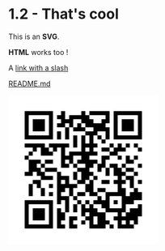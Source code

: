 # 1.2 - That's cool

This is an **SVG**. 

**HTML** works too !

A [link with a slash](/usecase/example.md)

[README.md](/README.md)

<svg width="296" height="296" viewBox="0 0 296 296"
xmlns="http://www.w3.org/2000/svg" xmlns:xlink="http://www.w3.org/1999/xlink" xmlns:
ev="http://www.w3.org/2001/xml-events">
    <rect x="0" y="0" width="296" height="296" fill="#ffffff"/>
    <defs>
        <rect id="p" width="8" height="8"/>
    </defs>
    <g fill="#000000">
        <use xlink:href="#p" x="32" y="32"/>
        <use xlink:href="#p" x="32" y="40"/>
        <use xlink:href="#p" x="32" y="48"/>
        <use xlink:href="#p" x="32" y="56"/>
        <use xlink:href="#p" x="32" y="64"/>
        <use xlink:href="#p" x="32" y="72"/>
        <use xlink:href="#p" x="32" y="80"/>
        <use xlink:href="#p" x="32" y="96"/>
        <use xlink:href="#p" x="32" y="120"/>
        <use xlink:href="#p" x="32" y="152"/>
        <use xlink:href="#p" x="32" y="208"/>
        <use xlink:href="#p" x="32" y="216"/>
        <use xlink:href="#p" x="32" y="224"/>
        <use xlink:href="#p" x="32" y="232"/>
        <use xlink:href="#p" x="32" y="240"/>
        <use xlink:href="#p" x="32" y="248"/>
        <use xlink:href="#p" x="32" y="256"/>
        <use xlink:href="#p" x="40" y="32"/>
        <use xlink:href="#p" x="40" y="80"/>
        <use xlink:href="#p" x="40" y="96"/>
        <use xlink:href="#p" x="40" y="112"/>
        <use xlink:href="#p" x="40" y="128"/>
        <use xlink:href="#p" x="40" y="136"/>
        <use xlink:href="#p" x="40" y="144"/>
        <use xlink:href="#p" x="40" y="152"/>
        <use xlink:href="#p" x="40" y="176"/>
        <use xlink:href="#p" x="40" y="184"/>
        <use xlink:href="#p" x="40" y="192"/>
        <use xlink:href="#p" x="40" y="208"/>
        <use xlink:href="#p" x="40" y="256"/>
        <use xlink:href="#p" x="48" y="32"/>
        <use xlink:href="#p" x="48" y="48"/>
        <use xlink:href="#p" x="48" y="56"/>
        <use xlink:href="#p" x="48" y="64"/>
        <use xlink:href="#p" x="48" y="80"/>
        <use xlink:href="#p" x="48" y="96"/>
        <use xlink:href="#p" x="48" y="104"/>
        <use xlink:href="#p" x="48" y="128"/>
        <use xlink:href="#p" x="48" y="136"/>
        <use xlink:href="#p" x="48" y="144"/>
        <use xlink:href="#p" x="48" y="168"/>
        <use xlink:href="#p" x="48" y="208"/>
        <use xlink:href="#p" x="48" y="224"/>
        <use xlink:href="#p" x="48" y="232"/>
        <use xlink:href="#p" x="48" y="240"/>
        <use xlink:href="#p" x="48" y="256"/>
        <use xlink:href="#p" x="56" y="32"/>
        <use xlink:href="#p" x="56" y="48"/>
        <use xlink:href="#p" x="56" y="56"/>
        <use xlink:href="#p" x="56" y="64"/>
        <use xlink:href="#p" x="56" y="80"/>
        <use xlink:href="#p" x="56" y="96"/>
        <use xlink:href="#p" x="56" y="128"/>
        <use xlink:href="#p" x="56" y="144"/>
        <use xlink:href="#p" x="56" y="152"/>
        <use xlink:href="#p" x="56" y="168"/>
        <use xlink:href="#p" x="56" y="176"/>
        <use xlink:href="#p" x="56" y="208"/>
        <use xlink:href="#p" x="56" y="224"/>
        <use xlink:href="#p" x="56" y="232"/>
        <use xlink:href="#p" x="56" y="240"/>
        <use xlink:href="#p" x="56" y="256"/>
        <use xlink:href="#p" x="64" y="32"/>
        <use xlink:href="#p" x="64" y="48"/>
        <use xlink:href="#p" x="64" y="56"/>
        <use xlink:href="#p" x="64" y="64"/>
        <use xlink:href="#p" x="64" y="80"/>
        <use xlink:href="#p" x="64" y="96"/>
        <use xlink:href="#p" x="64" y="104"/>
        <use xlink:href="#p" x="64" y="112"/>
        <use xlink:href="#p" x="64" y="136"/>
        <use xlink:href="#p" x="64" y="152"/>
        <use xlink:href="#p" x="64" y="160"/>
        <use xlink:href="#p" x="64" y="184"/>
        <use xlink:href="#p" x="64" y="192"/>
        <use xlink:href="#p" x="64" y="208"/>
        <use xlink:href="#p" x="64" y="224"/>
        <use xlink:href="#p" x="64" y="232"/>
        <use xlink:href="#p" x="64" y="240"/>
        <use xlink:href="#p" x="64" y="256"/>
        <use xlink:href="#p" x="72" y="32"/>
        <use xlink:href="#p" x="72" y="80"/>
        <use xlink:href="#p" x="72" y="104"/>
        <use xlink:href="#p" x="72" y="112"/>
        <use xlink:href="#p" x="72" y="128"/>
        <use xlink:href="#p" x="72" y="144"/>
        <use xlink:href="#p" x="72" y="160"/>
        <use xlink:href="#p" x="72" y="208"/>
        <use xlink:href="#p" x="72" y="256"/>
        <use xlink:href="#p" x="80" y="32"/>
        <use xlink:href="#p" x="80" y="40"/>
        <use xlink:href="#p" x="80" y="48"/>
        <use xlink:href="#p" x="80" y="56"/>
        <use xlink:href="#p" x="80" y="64"/>
        <use xlink:href="#p" x="80" y="72"/>
        <use xlink:href="#p" x="80" y="80"/>
        <use xlink:href="#p" x="80" y="96"/>
        <use xlink:href="#p" x="80" y="112"/>
        <use xlink:href="#p" x="80" y="128"/>
        <use xlink:href="#p" x="80" y="144"/>
        <use xlink:href="#p" x="80" y="160"/>
        <use xlink:href="#p" x="80" y="176"/>
        <use xlink:href="#p" x="80" y="192"/>
        <use xlink:href="#p" x="80" y="208"/>
        <use xlink:href="#p" x="80" y="216"/>
        <use xlink:href="#p" x="80" y="224"/>
        <use xlink:href="#p" x="80" y="232"/>
        <use xlink:href="#p" x="80" y="240"/>
        <use xlink:href="#p" x="80" y="248"/>
        <use xlink:href="#p" x="80" y="256"/>
        <use xlink:href="#p" x="88" y="96"/>
        <use xlink:href="#p" x="88" y="104"/>
        <use xlink:href="#p" x="88" y="144"/>
        <use xlink:href="#p" x="96" y="40"/>
        <use xlink:href="#p" x="96" y="56"/>
        <use xlink:href="#p" x="96" y="72"/>
        <use xlink:href="#p" x="96" y="80"/>
        <use xlink:href="#p" x="96" y="96"/>
        <use xlink:href="#p" x="96" y="152"/>
        <use xlink:href="#p" x="96" y="160"/>
        <use xlink:href="#p" x="96" y="168"/>
        <use xlink:href="#p" x="96" y="176"/>
        <use xlink:href="#p" x="96" y="184"/>
        <use xlink:href="#p" x="96" y="192"/>
        <use xlink:href="#p" x="96" y="200"/>
        <use xlink:href="#p" x="96" y="208"/>
        <use xlink:href="#p" x="96" y="224"/>
        <use xlink:href="#p" x="96" y="232"/>
        <use xlink:href="#p" x="96" y="240"/>
        <use xlink:href="#p" x="96" y="248"/>
        <use xlink:href="#p" x="96" y="256"/>
        <use xlink:href="#p" x="104" y="32"/>
        <use xlink:href="#p" x="104" y="40"/>
        <use xlink:href="#p" x="104" y="48"/>
        <use xlink:href="#p" x="104" y="56"/>
        <use xlink:href="#p" x="104" y="96"/>
        <use xlink:href="#p" x="104" y="104"/>
        <use xlink:href="#p" x="104" y="112"/>
        <use xlink:href="#p" x="104" y="120"/>
        <use xlink:href="#p" x="104" y="128"/>
        <use xlink:href="#p" x="104" y="136"/>
        <use xlink:href="#p" x="104" y="160"/>
        <use xlink:href="#p" x="104" y="176"/>
        <use xlink:href="#p" x="104" y="184"/>
        <use xlink:href="#p" x="104" y="200"/>
        <use xlink:href="#p" x="104" y="232"/>
        <use xlink:href="#p" x="104" y="240"/>
        <use xlink:href="#p" x="104" y="256"/>
        <use xlink:href="#p" x="112" y="48"/>
        <use xlink:href="#p" x="112" y="64"/>
        <use xlink:href="#p" x="112" y="72"/>
        <use xlink:href="#p" x="112" y="80"/>
        <use xlink:href="#p" x="112" y="96"/>
        <use xlink:href="#p" x="112" y="120"/>
        <use xlink:href="#p" x="112" y="136"/>
        <use xlink:href="#p" x="112" y="160"/>
        <use xlink:href="#p" x="112" y="168"/>
        <use xlink:href="#p" x="112" y="176"/>
        <use xlink:href="#p" x="112" y="200"/>
        <use xlink:href="#p" x="112" y="208"/>
        <use xlink:href="#p" x="112" y="216"/>
        <use xlink:href="#p" x="112" y="224"/>
        <use xlink:href="#p" x="120" y="40"/>
        <use xlink:href="#p" x="120" y="48"/>
        <use xlink:href="#p" x="120" y="56"/>
        <use xlink:href="#p" x="120" y="112"/>
        <use xlink:href="#p" x="120" y="120"/>
        <use xlink:href="#p" x="120" y="128"/>
        <use xlink:href="#p" x="120" y="176"/>
        <use xlink:href="#p" x="120" y="184"/>
        <use xlink:href="#p" x="120" y="192"/>
        <use xlink:href="#p" x="120" y="240"/>
        <use xlink:href="#p" x="120" y="248"/>
        <use xlink:href="#p" x="120" y="256"/>
        <use xlink:href="#p" x="128" y="40"/>
        <use xlink:href="#p" x="128" y="64"/>
        <use xlink:href="#p" x="128" y="80"/>
        <use xlink:href="#p" x="128" y="88"/>
        <use xlink:href="#p" x="128" y="96"/>
        <use xlink:href="#p" x="128" y="112"/>
        <use xlink:href="#p" x="128" y="136"/>
        <use xlink:href="#p" x="128" y="152"/>
        <use xlink:href="#p" x="128" y="160"/>
        <use xlink:href="#p" x="128" y="176"/>
        <use xlink:href="#p" x="128" y="200"/>
        <use xlink:href="#p" x="128" y="216"/>
        <use xlink:href="#p" x="128" y="224"/>
        <use xlink:href="#p" x="128" y="240"/>
        <use xlink:href="#p" x="128" y="256"/>
        <use xlink:href="#p" x="136" y="40"/>
        <use xlink:href="#p" x="136" y="56"/>
        <use xlink:href="#p" x="136" y="64"/>
        <use xlink:href="#p" x="136" y="112"/>
        <use xlink:href="#p" x="136" y="128"/>
        <use xlink:href="#p" x="136" y="144"/>
        <use xlink:href="#p" x="136" y="168"/>
        <use xlink:href="#p" x="136" y="192"/>
        <use xlink:href="#p" x="136" y="208"/>
        <use xlink:href="#p" x="144" y="32"/>
        <use xlink:href="#p" x="144" y="40"/>
        <use xlink:href="#p" x="144" y="48"/>
        <use xlink:href="#p" x="144" y="64"/>
        <use xlink:href="#p" x="144" y="80"/>
        <use xlink:href="#p" x="144" y="88"/>
        <use xlink:href="#p" x="144" y="96"/>
        <use xlink:href="#p" x="144" y="104"/>
        <use xlink:href="#p" x="144" y="112"/>
        <use xlink:href="#p" x="144" y="120"/>
        <use xlink:href="#p" x="144" y="128"/>
        <use xlink:href="#p" x="144" y="144"/>
        <use xlink:href="#p" x="144" y="152"/>
        <use xlink:href="#p" x="144" y="160"/>
        <use xlink:href="#p" x="144" y="168"/>
        <use xlink:href="#p" x="144" y="192"/>
        <use xlink:href="#p" x="144" y="216"/>
        <use xlink:href="#p" x="144" y="224"/>
        <use xlink:href="#p" x="144" y="232"/>
        <use xlink:href="#p" x="144" y="248"/>
        <use xlink:href="#p" x="152" y="40"/>
        <use xlink:href="#p" x="152" y="48"/>
        <use xlink:href="#p" x="152" y="56"/>
        <use xlink:href="#p" x="152" y="72"/>
        <use xlink:href="#p" x="152" y="96"/>
        <use xlink:href="#p" x="152" y="112"/>
        <use xlink:href="#p" x="152" y="120"/>
        <use xlink:href="#p" x="152" y="128"/>
        <use xlink:href="#p" x="152" y="136"/>
        <use xlink:href="#p" x="152" y="144"/>
        <use xlink:href="#p" x="152" y="152"/>
        <use xlink:href="#p" x="152" y="160"/>
        <use xlink:href="#p" x="152" y="176"/>
        <use xlink:href="#p" x="152" y="184"/>
        <use xlink:href="#p" x="152" y="208"/>
        <use xlink:href="#p" x="152" y="224"/>
        <use xlink:href="#p" x="152" y="240"/>
        <use xlink:href="#p" x="160" y="32"/>
        <use xlink:href="#p" x="160" y="48"/>
        <use xlink:href="#p" x="160" y="56"/>
        <use xlink:href="#p" x="160" y="72"/>
        <use xlink:href="#p" x="160" y="80"/>
        <use xlink:href="#p" x="160" y="88"/>
        <use xlink:href="#p" x="160" y="96"/>
        <use xlink:href="#p" x="160" y="104"/>
        <use xlink:href="#p" x="160" y="112"/>
        <use xlink:href="#p" x="160" y="128"/>
        <use xlink:href="#p" x="160" y="136"/>
        <use xlink:href="#p" x="160" y="152"/>
        <use xlink:href="#p" x="160" y="168"/>
        <use xlink:href="#p" x="160" y="176"/>
        <use xlink:href="#p" x="160" y="184"/>
        <use xlink:href="#p" x="160" y="192"/>
        <use xlink:href="#p" x="160" y="216"/>
        <use xlink:href="#p" x="160" y="224"/>
        <use xlink:href="#p" x="160" y="232"/>
        <use xlink:href="#p" x="160" y="240"/>
        <use xlink:href="#p" x="160" y="248"/>
        <use xlink:href="#p" x="160" y="256"/>
        <use xlink:href="#p" x="168" y="32"/>
        <use xlink:href="#p" x="168" y="56"/>
        <use xlink:href="#p" x="168" y="64"/>
        <use xlink:href="#p" x="168" y="72"/>
        <use xlink:href="#p" x="168" y="96"/>
        <use xlink:href="#p" x="168" y="112"/>
        <use xlink:href="#p" x="168" y="128"/>
        <use xlink:href="#p" x="168" y="160"/>
        <use xlink:href="#p" x="168" y="192"/>
        <use xlink:href="#p" x="168" y="208"/>
        <use xlink:href="#p" x="168" y="224"/>
        <use xlink:href="#p" x="168" y="232"/>
        <use xlink:href="#p" x="168" y="256"/>
        <use xlink:href="#p" x="176" y="32"/>
        <use xlink:href="#p" x="176" y="56"/>
        <use xlink:href="#p" x="176" y="64"/>
        <use xlink:href="#p" x="176" y="80"/>
        <use xlink:href="#p" x="176" y="136"/>
        <use xlink:href="#p" x="176" y="144"/>
        <use xlink:href="#p" x="176" y="184"/>
        <use xlink:href="#p" x="176" y="200"/>
        <use xlink:href="#p" x="176" y="208"/>
        <use xlink:href="#p" x="176" y="232"/>
        <use xlink:href="#p" x="176" y="240"/>
        <use xlink:href="#p" x="176" y="248"/>
        <use xlink:href="#p" x="176" y="256"/>
        <use xlink:href="#p" x="184" y="32"/>
        <use xlink:href="#p" x="184" y="48"/>
        <use xlink:href="#p" x="184" y="56"/>
        <use xlink:href="#p" x="184" y="64"/>
        <use xlink:href="#p" x="184" y="88"/>
        <use xlink:href="#p" x="184" y="104"/>
        <use xlink:href="#p" x="184" y="120"/>
        <use xlink:href="#p" x="184" y="128"/>
        <use xlink:href="#p" x="184" y="136"/>
        <use xlink:href="#p" x="184" y="168"/>
        <use xlink:href="#p" x="184" y="184"/>
        <use xlink:href="#p" x="184" y="208"/>
        <use xlink:href="#p" x="184" y="216"/>
        <use xlink:href="#p" x="184" y="232"/>
        <use xlink:href="#p" x="184" y="240"/>
        <use xlink:href="#p" x="184" y="248"/>
        <use xlink:href="#p" x="184" y="256"/>
        <use xlink:href="#p" x="192" y="32"/>
        <use xlink:href="#p" x="192" y="40"/>
        <use xlink:href="#p" x="192" y="48"/>
        <use xlink:href="#p" x="192" y="64"/>
        <use xlink:href="#p" x="192" y="72"/>
        <use xlink:href="#p" x="192" y="80"/>
        <use xlink:href="#p" x="192" y="104"/>
        <use xlink:href="#p" x="192" y="120"/>
        <use xlink:href="#p" x="192" y="144"/>
        <use xlink:href="#p" x="192" y="152"/>
        <use xlink:href="#p" x="192" y="168"/>
        <use xlink:href="#p" x="192" y="192"/>
        <use xlink:href="#p" x="192" y="200"/>
        <use xlink:href="#p" x="192" y="208"/>
        <use xlink:href="#p" x="192" y="216"/>
        <use xlink:href="#p" x="192" y="224"/>
        <use xlink:href="#p" x="192" y="248"/>
        <use xlink:href="#p" x="200" y="96"/>
        <use xlink:href="#p" x="200" y="112"/>
        <use xlink:href="#p" x="200" y="136"/>
        <use xlink:href="#p" x="200" y="192"/>
        <use xlink:href="#p" x="200" y="224"/>
        <use xlink:href="#p" x="200" y="256"/>
        <use xlink:href="#p" x="208" y="32"/>
        <use xlink:href="#p" x="208" y="40"/>
        <use xlink:href="#p" x="208" y="48"/>
        <use xlink:href="#p" x="208" y="56"/>
        <use xlink:href="#p" x="208" y="64"/>
        <use xlink:href="#p" x="208" y="72"/>
        <use xlink:href="#p" x="208" y="80"/>
        <use xlink:href="#p" x="208" y="104"/>
        <use xlink:href="#p" x="208" y="112"/>
        <use xlink:href="#p" x="208" y="136"/>
        <use xlink:href="#p" x="208" y="144"/>
        <use xlink:href="#p" x="208" y="152"/>
        <use xlink:href="#p" x="208" y="168"/>
        <use xlink:href="#p" x="208" y="192"/>
        <use xlink:href="#p" x="208" y="208"/>
        <use xlink:href="#p" x="208" y="224"/>
        <use xlink:href="#p" x="208" y="240"/>
        <use xlink:href="#p" x="216" y="32"/>
        <use xlink:href="#p" x="216" y="80"/>
        <use xlink:href="#p" x="216" y="96"/>
        <use xlink:href="#p" x="216" y="104"/>
        <use xlink:href="#p" x="216" y="120"/>
        <use xlink:href="#p" x="216" y="144"/>
        <use xlink:href="#p" x="216" y="152"/>
        <use xlink:href="#p" x="216" y="160"/>
        <use xlink:href="#p" x="216" y="168"/>
        <use xlink:href="#p" x="216" y="176"/>
        <use xlink:href="#p" x="216" y="184"/>
        <use xlink:href="#p" x="216" y="192"/>
        <use xlink:href="#p" x="216" y="224"/>
        <use xlink:href="#p" x="216" y="232"/>
        <use xlink:href="#p" x="216" y="240"/>
        <use xlink:href="#p" x="216" y="248"/>
        <use xlink:href="#p" x="216" y="256"/>
        <use xlink:href="#p" x="224" y="32"/>
        <use xlink:href="#p" x="224" y="48"/>
        <use xlink:href="#p" x="224" y="56"/>
        <use xlink:href="#p" x="224" y="64"/>
        <use xlink:href="#p" x="224" y="80"/>
        <use xlink:href="#p" x="224" y="104"/>
        <use xlink:href="#p" x="224" y="136"/>
        <use xlink:href="#p" x="224" y="152"/>
        <use xlink:href="#p" x="224" y="168"/>
        <use xlink:href="#p" x="224" y="184"/>
        <use xlink:href="#p" x="224" y="192"/>
        <use xlink:href="#p" x="224" y="200"/>
        <use xlink:href="#p" x="224" y="208"/>
        <use xlink:href="#p" x="224" y="216"/>
        <use xlink:href="#p" x="224" y="224"/>
        <use xlink:href="#p" x="224" y="240"/>
        <use xlink:href="#p" x="224" y="256"/>
        <use xlink:href="#p" x="232" y="32"/>
        <use xlink:href="#p" x="232" y="48"/>
        <use xlink:href="#p" x="232" y="56"/>
        <use xlink:href="#p" x="232" y="64"/>
        <use xlink:href="#p" x="232" y="80"/>
        <use xlink:href="#p" x="232" y="96"/>
        <use xlink:href="#p" x="232" y="120"/>
        <use xlink:href="#p" x="232" y="128"/>
        <use xlink:href="#p" x="232" y="144"/>
        <use xlink:href="#p" x="232" y="160"/>
        <use xlink:href="#p" x="232" y="200"/>
        <use xlink:href="#p" x="232" y="208"/>
        <use xlink:href="#p" x="232" y="232"/>
        <use xlink:href="#p" x="232" y="240"/>
        <use xlink:href="#p" x="232" y="248"/>
        <use xlink:href="#p" x="232" y="256"/>
        <use xlink:href="#p" x="240" y="32"/>
        <use xlink:href="#p" x="240" y="48"/>
        <use xlink:href="#p" x="240" y="56"/>
        <use xlink:href="#p" x="240" y="64"/>
        <use xlink:href="#p" x="240" y="80"/>
        <use xlink:href="#p" x="240" y="128"/>
        <use xlink:href="#p" x="240" y="144"/>
        <use xlink:href="#p" x="240" y="160"/>
        <use xlink:href="#p" x="240" y="168"/>
        <use xlink:href="#p" x="240" y="176"/>
        <use xlink:href="#p" x="240" y="192"/>
        <use xlink:href="#p" x="240" y="200"/>
        <use xlink:href="#p" x="240" y="208"/>
        <use xlink:href="#p" x="240" y="224"/>
        <use xlink:href="#p" x="240" y="232"/>
        <use xlink:href="#p" x="240" y="240"/>
        <use xlink:href="#p" x="240" y="256"/>
        <use xlink:href="#p" x="248" y="32"/>
        <use xlink:href="#p" x="248" y="80"/>
        <use xlink:href="#p" x="248" y="96"/>
        <use xlink:href="#p" x="248" y="120"/>
        <use xlink:href="#p" x="248" y="152"/>
        <use xlink:href="#p" x="248" y="184"/>
        <use xlink:href="#p" x="248" y="192"/>
        <use xlink:href="#p" x="248" y="200"/>
        <use xlink:href="#p" x="248" y="224"/>
        <use xlink:href="#p" x="248" y="232"/>
        <use xlink:href="#p" x="248" y="240"/>
        <use xlink:href="#p" x="248" y="248"/>
        <use xlink:href="#p" x="256" y="32"/>
        <use xlink:href="#p" x="256" y="40"/>
        <use xlink:href="#p" x="256" y="48"/>
        <use xlink:href="#p" x="256" y="56"/>
        <use xlink:href="#p" x="256" y="64"/>
        <use xlink:href="#p" x="256" y="72"/>
        <use xlink:href="#p" x="256" y="80"/>
        <use xlink:href="#p" x="256" y="104"/>
        <use xlink:href="#p" x="256" y="136"/>
        <use xlink:href="#p" x="256" y="168"/>
        <use xlink:href="#p" x="256" y="192"/>
        <use xlink:href="#p" x="256" y="200"/>
        <use xlink:href="#p" x="256" y="216"/>
        <use xlink:href="#p" x="256" y="224"/>
        <use xlink:href="#p" x="256" y="232"/>
    </g>
</svg>
